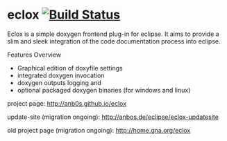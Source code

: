 # eclox  [![Build Status](https://travis-ci.org/anb0s/eclox.svg)](https://travis-ci.org/anb0s/eclox)

Eclox is a simple doxygen frontend plug-in for eclipse. It aims to provide a slim and sleek integration of the code documentation process into eclipse.

Features Overview 
- Graphical edition of doxyfile settings
- integrated doxygen invocation
- doxygen outputs logging and
- optional packaged doxygen binaries (for windows and linux)

project page:  http://anb0s.github.io/eclox

update-site (migration ongoing): http://anbos.de/eclipse/eclox-updatesite

old project page (migration ongoing): http://home.gna.org/eclox
